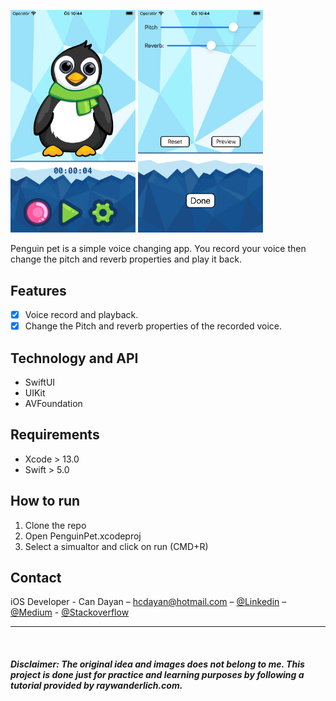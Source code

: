 <img src="ss-1.png" width="200"/> <img src="ss-2.png" width="200"/> 

Penguin pet is a simple voice changing app. 
You record your voice then change the pitch and reverb properties and play it back.

## Features

- [x] Voice record and playback.
- [x] Change the Pitch and reverb properties of the recorded voice.

## Technology and API

- SwiftUI
- UIKit
- AVFoundation

## Requirements

- Xcode > 13.0
- Swift > 5.0

## How to run
1. Clone the repo
2. Open PenguinPet.xcodeproj
3. Select a simualtor and click on run (CMD+R)

## Contact

iOS Developer - Can Dayan – hcdayan@hotmail.com – [@Linkedin](https://www.linkedin.com/in/can-d/) – [@Medium](https://activesludge.medium.com/) - [@Stackoverflow](https://stackoverflow.com/users/12594970/active-sludge)
____


<br>

##### Disclaimer:  The original idea and images does not belong to me. This project is done just for practice and learning purposes by following a tutorial provided by raywanderlich.com.
